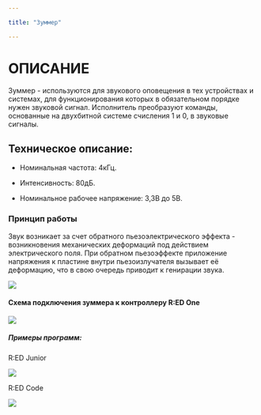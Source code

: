 ```yaml
---

title: "Зуммер"

---
```



# ОПИСАНИЕ

Зуммер - используются для звукового оповещения в тех устройствах и системах, для функционирования которых в обязательном порядке нужен звуковой сигнал. Исполнитель преобразуют команды, основанные на двухбитной системе счисления 1 и 0, в звуковые сигналы.

## Техническое описание:

- Номинальная частота: 4кГц.

- Интенсивность: 80дБ.

- Номинальное рабочее напряжение: 3,3В до 5В.

### Принцип работы

Звук возникает за счет обратного пьезоэлектрического эффекта - возникновения механических деформаций под действием электрического поля. При обратном пьезоэффекте приложение напряжения к пластине внутри пьезоизлучателя вызывает её деформацию, что в свою очередь приводит к генирации звука.

![](/images/docs/performers/zummer1.jpg)

#### Схема подключения зуммера к контроллеру R:ED One

![](/images/docs/performers/zummer2.jpeg)

##### Примеры программ:

R:ED Junior

![](/images/docs/performers/zummer3.png)

R:ED Code

![](/images/docs/performers/zummer4.png)